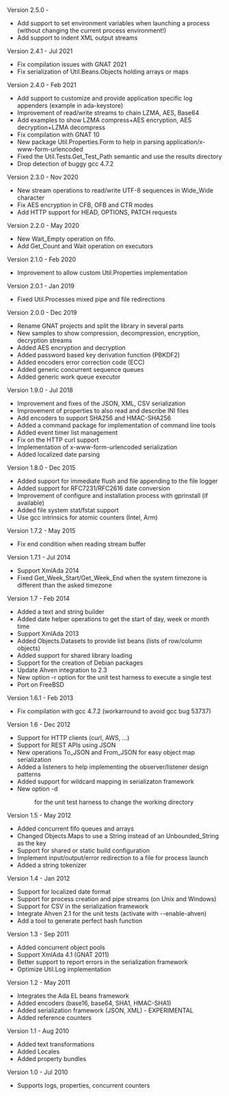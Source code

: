 Version 2.5.0  -
  - Add support to set environment variables when launching a process (without changing the current process environment!)
  - Add support to indent XML output streams

Version 2.4.1  - Jul 2021
  - Fix compilation issues with GNAT 2021
  - Fix serialization of Util.Beans.Objects holding arrays or maps

Version 2.4.0  - Feb 2021
  - Add support to customize and provide application specific log appenders (example in ada-keystore)
  - Improvement of read/write streams to chain LZMA, AES, Base64
  - Add examples to show LZMA compress+AES encryption, AES decryption+LZMA decompress
  - Fix compilation with GNAT 10
  - New package Util.Properties.Form to help in parsing application/x-www-form-urlencoded
  - Fixed the Util.Tests.Get_Test_Path semantic and use the results directory
  - Drop detection of buggy gcc 4.7.2

Version 2.3.0  - Nov 2020
  - New stream operations to read/write UTF-8 sequences in Wide_Wide character
  - Fix AES encryption in CFB, OFB and CTR modes
  - Add HTTP support for HEAD, OPTIONS, PATCH requests

Version 2.2.0  - May 2020
  - New Wait_Empty operation on fifo.
  - Add Get_Count and Wait operation on executors

Version 2.1.0  - Feb 2020
  - Improvement to allow custom Util.Properties implementation

Version 2.0.1  - Jan 2019
  - Fixed Util.Processes mixed pipe and file redirections

Version 2.0.0  - Dec 2019
  - Rename GNAT projects and split the library in several parts
  - New samples to show compression, decompression, encryption, decryption streams
  - Added AES encryption and decryption
  - Added password based key derivation function (PBKDF2)
  - Added encoders error correction code (ECC)
  - Added generic concurrent sequence queues
  - Added generic work queue executor

Version 1.9.0   - Jul 2018
  - Improvement and fixes of the JSON, XML, CSV serialization
  - Improvement of properties to also read and describe INI files
  - Add encoders to support SHA256 and HMAC-SHA256
  - Added a command package for implementation of command line tools
  - Added event timer list management
  - Fix on the HTTP curl support
  - Implementation of x-www-form-urlencoded serialization
  - Added localized date parsing

Version 1.8.0   - Dec 2015
  - Added support for immediate flush and file appending to the file logger
  - Added support for RFC7231/RFC2616 date conversion
  - Improvement of configure and installation process with gprinstall (if available)
  - Added file system stat/fstat support
  - Use gcc intrinsics for atomic counters (Intel, Arm)

Version 1.7.2   - May 2015
  - Fix end condition when reading stream buffer

Version 1.7.1   - Jul 2014
  - Support XmlAda 2014
  - Fixed Get_Week_Start/Get_Week_End when the system timezone is
    different than the asked timezone

Version 1.7     - Feb 2014
  - Added a text and string builder
  - Added date helper operations to get the start of day, week or month time
  - Support XmlAda 2013
  - Added Objects.Datasets to provide list beans (lists of row/column objects)
  - Added support for shared library loading
  - Support for the creation of Debian packages
  - Update Ahven integration to 2.3
  - New option -r <test> option for the unit test harness to execute a single test
  - Port on FreeBSD

Version 1.6.1   - Feb 2013
  - Fix compilation with gcc 4.7.2 (workarround to avoid gcc bug 53737)

Version 1.6     - Dec 2012
  - Support for HTTP clients (curl, AWS, ...)
  - Support for REST APIs using JSON
  - New operations To_JSON and From_JSON for easy object map serialization
  - Added a listeners to help implementing the observer/listener design patterns
  - Added support for wildcard mapping in serializaton framework
  - New option -d <dir> for the unit test harness to change the working directory

Version 1.5     - May 2012
  - Added concurrent fifo queues and arrays
  - Changed Objects.Maps to use a String instead of an Unbounded_String as the key
  - Support for shared or static build configuration
  - Implement input/output/error redirection to a file for process launch
  - Added a string tokenizer

Version 1.4     - Jan 2012
  - Support for localized date format
  - Support for process creation and pipe streams (on Unix and Windows)
  - Support for CSV in the serialization framework
  - Integrate Ahven 2.1 for the unit tests (activate with --enable-ahven)
  - Add a tool to generate perfect hash function

Version 1.3     - Sep 2011
  - Added concurrent object pools
  - Support XmlAda 4.1 (GNAT 2011)
  - Better support to report errors in the serialization framework
  - Optimize Util.Log implementation

Version 1.2	- May 2011
  - Integrates the Ada EL beans framework
  - Added encoders (base16, base64, SHA1, HMAC-SHA1)
  - Added serialization framework (JSON, XML) - EXPERIMENTAL
  - Added reference counters

Version 1.1	- Aug 2010
  - Added text transformations
  - Added Locales
  - Added property bundles

Version 1.0	- Jul 2010
  - Supports logs, properties, concurrent counters
